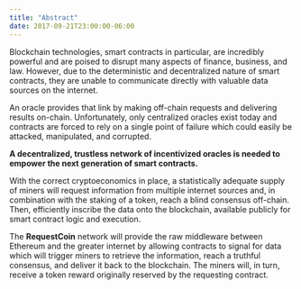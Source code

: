 ```yaml
---
title: "Abstract"
date: 2017-09-21T23:00:00-06:00
---
```

Blockchain technologies, smart contracts in particular, are incredibly powerful and are poised to disrupt many aspects of finance, business, and law. However, due to the deterministic and decentralized nature of smart contracts, they are unable to communicate directly with valuable data sources on the internet.

An oracle provides that link by making off-chain requests and delivering results on-chain. Unfortunately, only centralized oracles exist today and contracts are forced to rely on a single point of failure which could easily be attacked, manipulated, and corrupted.

**A decentralized, trustless network of incentivized oracles is needed to empower the next generation of smart contracts.**

With the correct cryptoeconomics in place, a statistically adequate supply of miners will request information from multiple internet sources and, in combination with the staking of a token, reach a blind consensus off-chain. Then, efficiently inscribe the data onto the blockchain, available publicly for smart contract logic and execution.

The **RequestCoin** network will provide the raw middleware between Ethereum and the greater internet by allowing contracts to signal for data which will trigger miners to retrieve the information, reach a truthful consensus, and deliver it back to the blockchain. The miners will, in turn, receive a token reward originally reserved by the requesting contract.

